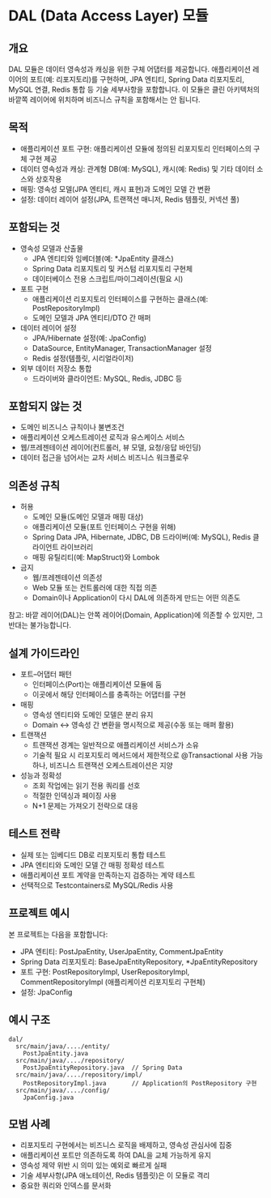 # DAL (Data Access Layer) 모듈

## 개요

DAL 모듈은 데이터 영속성과 캐싱을 위한 구체 어댑터를 제공합니다. 애플리케이션 레이어의 포트(예: 리포지토리)를 구현하며, JPA 엔티티, Spring Data 리포지토리, MySQL 연결, Redis 통합 등 기술 세부사항을 포함합니다. 이 모듈은 클린 아키텍처의 바깥쪽 레이어에 위치하며 비즈니스 규칙을 포함해서는 안 됩니다.

## 목적

- 애플리케이션 포트 구현: 애플리케이션 모듈에 정의된 리포지토리 인터페이스의 구체 구현 제공
- 데이터 영속성과 캐싱: 관계형 DB(예: MySQL), 캐시(예: Redis) 및 기타 데이터 소스와 상호작용
- 매핑: 영속성 모델(JPA 엔티티, 캐시 표현)과 도메인 모델 간 변환
- 설정: 데이터 레이어 설정(JPA, 트랜잭션 매니저, Redis 템플릿, 커넥션 풀)

## 포함되는 것

- 영속성 모델과 산출물
  - JPA 엔티티와 임베더블(예: *JpaEntity 클래스)
  - Spring Data 리포지토리 및 커스텀 리포지토리 구현체
  - 데이터베이스 전용 스크립트/마이그레이션(필요 시)
- 포트 구현
  - 애플리케이션 리포지토리 인터페이스를 구현하는 클래스(예: PostRepositoryImpl)
  - 도메인 모델과 JPA 엔티티/DTO 간 매퍼
- 데이터 레이어 설정
  - JPA/Hibernate 설정(예: JpaConfig)
  - DataSource, EntityManager, TransactionManager 설정
  - Redis 설정(템플릿, 시리얼라이저)
- 외부 데이터 저장소 통합
  - 드라이버와 클라이언트: MySQL, Redis, JDBC 등

## 포함되지 않는 것

- 도메인 비즈니스 규칙이나 불변조건
- 애플리케이션 오케스트레이션 로직과 유스케이스 서비스
- 웹/프레젠테이션 레이어(컨트롤러, 뷰 모델, 요청/응답 바인딩)
- 데이터 접근을 넘어서는 교차 서비스 비즈니스 워크플로우

## 의존성 규칙

- 허용
  - 도메인 모듈(도메인 모델과 매핑 대상)
  - 애플리케이션 모듈(포트 인터페이스 구현을 위해)
  - Spring Data JPA, Hibernate, JDBC, DB 드라이버(예: MySQL), Redis 클라이언트 라이브러리
  - 매핑 유틸리티(예: MapStruct)와 Lombok
- 금지
  - 웹/프레젠테이션 의존성
  - Web 모듈 또는 컨트롤러에 대한 직접 의존
  - Domain이나 Application이 다시 DAL에 의존하게 만드는 어떤 의존도

참고: 바깥 레이어(DAL)는 안쪽 레이어(Domain, Application)에 의존할 수 있지만, 그 반대는 불가능합니다.

## 설계 가이드라인

- 포트–어댑터 패턴
  - 인터페이스(Port)는 애플리케이션 모듈에 둠
  - 이곳에서 해당 인터페이스를 충족하는 어댑터를 구현
- 매핑
  - 영속성 엔티티와 도메인 모델은 분리 유지
  - Domain <-> 영속성 간 변환을 명시적으로 제공(수동 또는 매퍼 활용)
- 트랜잭션
  - 트랜잭션 경계는 일반적으로 애플리케이션 서비스가 소유
  - 기술적 필요 시 리포지토리 메서드에서 제한적으로 @Transactional 사용 가능하나, 비즈니스 트랜잭션 오케스트레이션은 지양
- 성능과 정확성
  - 조회 작업에는 읽기 전용 쿼리를 선호
  - 적절한 인덱싱과 페이징 사용
  - N+1 문제는 가져오기 전략으로 대응

## 테스트 전략

- 실제 또는 임베디드 DB로 리포지토리 통합 테스트
- JPA 엔티티와 도메인 모델 간 매핑 정확성 테스트
- 애플리케이션 포트 계약을 만족하는지 검증하는 계약 테스트
- 선택적으로 Testcontainers로 MySQL/Redis 사용

## 프로젝트 예시

본 프로젝트는 다음을 포함합니다:
- JPA 엔티티: PostJpaEntity, UserJpaEntity, CommentJpaEntity
- Spring Data 리포지토리: BaseJpaEntityRepository, *JpaEntityRepository
- 포트 구현: PostRepositoryImpl, UserRepositoryImpl, CommentRepositoryImpl (애플리케이션 리포지토리 구현체)
- 설정: JpaConfig

## 예시 구조

```
dal/
  src/main/java/..../entity/
    PostJpaEntity.java
  src/main/java/..../repository/
    PostJpaEntityRepository.java  // Spring Data
  src/main/java/..../repository/impl/
    PostRepositoryImpl.java       // Application의 PostRepository 구현
  src/main/java/..../config/
    JpaConfig.java
```

## 모범 사례

- 리포지토리 구현에서는 비즈니스 로직을 배제하고, 영속성 관심사에 집중
- 애플리케이션 포트만 의존하도록 하여 DAL을 교체 가능하게 유지
- 영속성 제약 위반 시 의미 있는 예외로 빠르게 실패
- 기술 세부사항(JPA 애노테이션, Redis 템플릿)은 이 모듈로 격리
- 중요한 쿼리와 인덱스를 문서화
